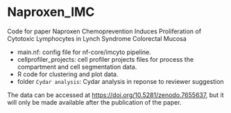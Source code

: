 # Naproxen_IMC
Code for paper Naproxen Chemoprevention Induces Proliferation of Cytotoxic Lymphocytes in Lynch Syndrome Colorectal Mucosa

- main.nf: config file for nf-core/imcyto pipeline.
- cellprofiler_projects: cell profiler projects files for process the compartment and cell segmentation data.
- R code for clustering and plot data.
- folder `Cydar analysis`:  Cydar analysis in reponse to reviewer suggestion

The data can be accessed at https://doi.org/10.5281/zenodo.7655637, but it will only be made available after the publication of the paper.



